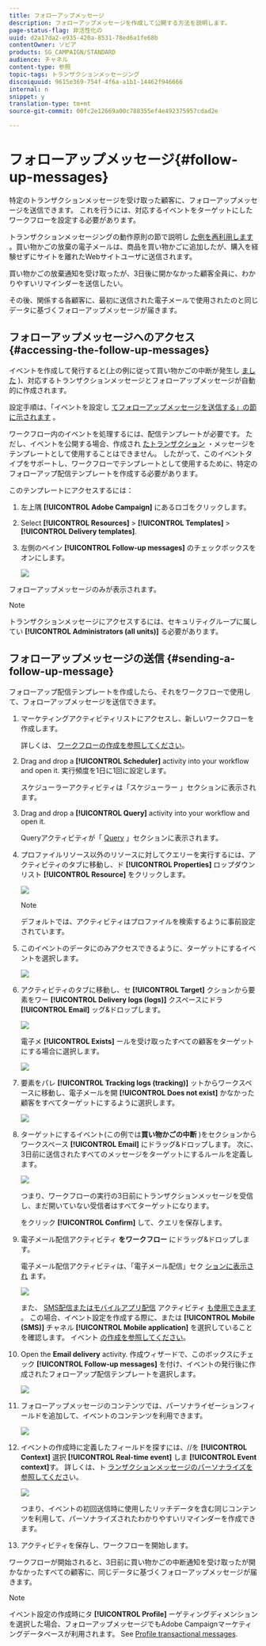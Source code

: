 ```yaml
---
title: フォローアップメッセージ
description: フォローアップメッセージを作成して公開する方法を説明します。
page-status-flag: 非活性化の
uuid: d2a17da2-e935-420a-8531-78ed6a1fe68b
contentOwner: ソビア
products: SG_CAMPAIGN/STANDARD
audience: チャネル
content-type: 参照
topic-tags: トランザクションメッセージング
discoiquuid: 9615e369-754f-4f6a-a1b1-14462f946666
internal: n
snippet: y
translation-type: tm+mt
source-git-commit: 00fc2e12669a00c788355ef4e492375957cdad2e

---
```



# フォローアップメッセージ{#follow-up-messages}

特定のトランザクションメッセージを受け取った顧客に、フォローアップメッセージを送信できます。 これを行うには、対応するイベントをターゲットにしたワークフローを設定する必要があります。

トランザクションメッセージングの動作原則の節で説明し [た例を再利用します](../../channels/using/about-transactional-messaging.md#transactional-messaging-operating-principle) 。買い物かごの放棄の電子メールは、商品を買い物かごに追加したが、購入を経験せずにサイトを離れたWebサイトユーザに送信されます。

買い物かごの放棄通知を受け取ったが、3日後に開かなかった顧客全員に、わかりやすいリマインダーを送信したい。

その後、関係する各顧客に、最初に送信された電子メールで使用されたのと同じデータに基づくフォローアップメッセージが届きます。

## フォローアップメッセージへのアクセス {#accessing-the-follow-up-messages}

イベントを作成して発行すると(上の例に従って買い物かごの中断が発生し [ました](../../channels/using/about-transactional-messaging.md#transactional-messaging-operating-principle) )、対応するトランザクションメッセージとフォローアップメッセージが自動的に作成されます。

設定手順は、「イベントを設定し [てフォローアップメッセージを送信する」の節に示されます](../../administration/using/configuring-transactional-messaging.md#use-case--configuring-an-event-to-send-a-transactional-message) 。

ワークフロー内のイベントを処理するには、配信テンプレートが必要です。 ただし、イベントを公開する場合、作成され [たトランザクション](../../channels/using/event-transactional-messages.md) ・メッセージをテンプレートとして使用することはできません。 したがって、このイベントタイプをサポートし、ワークフローでテンプレートとして使用するために、特定のフォローアップ配信テンプレートを作成する必要があります。

このテンプレートにアクセスするには：

1. 左上隅 **[!UICONTROL Adobe Campaign]** にあるロゴをクリックします。
1. Select **[!UICONTROL Resources]** &gt; **[!UICONTROL Templates]** &gt; **[!UICONTROL Delivery templates]**.
1. 左側のペイン **[!UICONTROL Follow-up messages]** のチェックボックスをオンにします。

   ![](assets/message-center_follow-up-search.png)

フォローアップメッセージのみが表示されます。

>[!NOTE]
>
>トランザクションメッセージにアクセスするには、セキュリティグループに属してい **[!UICONTROL Administrators (all units)]** る必要があります。

## フォローアップメッセージの送信 {#sending-a-follow-up-message}

フォローアップ配信テンプレートを作成したら、それをワークフローで使用して、フォローアップメッセージを送信できます。

1. マーケティングアクティビティリストにアクセスし、新しいワークフローを作成します。

   詳しくは、 [ワークフローの作成を参照してください](../../automating/using/building-a-workflow.md#creating-a-workflow)。

1. Drag and drop a **[!UICONTROL Scheduler]** activity into your workflow and open it. 実行頻度を1日に1回に設定します。

   スケジューラーアクティビティは「スケジューラー [](../../automating/using/scheduler.md) 」セクションに表示されます。

1. Drag and drop a **[!UICONTROL Query]** activity into your workflow and open it.

   Queryアクティビティが「 [Query](../../automating/using/query.md) 」セクションに表示されます。

1. プロファイルリソース以外のリソースに対してクエリーを実行するには、アクティビティのタブに移動し、ド **[!UICONTROL Properties]** ロップダウンリスト **[!UICONTROL Resource]** をクリックします。

   ![](assets/message-center_follow-up-query-properties.png)

   >[!NOTE]
   >
   >デフォルトでは、アクティビティはプロファイルを検索するように事前設定されています。

1. このイベントのデータにのみアクセスできるように、ターゲットにするイベントを選択します。

   ![](assets/message-center_follow-up-query-resource.png)

1. アクティビティのタブに移動し、セ **[!UICONTROL Target]** クションから要素をワー **[!UICONTROL Delivery logs (logs)]** クスペースにドラ **[!UICONTROL Email]** ッグ&amp;ドロップします。

   ![](assets/message-center_follow-up-delivery-logs.png)

   電子メ **[!UICONTROL Exists]** ールを受け取ったすべての顧客をターゲットにする場合に選択します。

   ![](assets/message-center_follow-up-delivery-logs-exists.png)

1. 要素をパレ **[!UICONTROL Tracking logs (tracking)]** ットからワークスペースに移動し、電子メールを開 **[!UICONTROL Does not exist]** かなかった顧客をすべてターゲットにするように選択します。

   ![](assets/message-center_follow-up-delivery-and-tracking-logs.png)

1. ターゲットにするイベント(この例では&#x200B;**買い物かごの中断** )をセクションからワークスペース **[!UICONTROL Email]** にドラッグ&amp;ドロップします。 次に、3日前に送信されたすべてのメッセージをターゲットにするルールを定義します。

   ![](assets/message-center_follow-up-created.png)

   つまり、ワークフローの実行の3日前にトランザクションメッセージを受信し、まだ開いていない受信者はすべてターゲットになります。

   をクリック **[!UICONTROL Confirm]** して、クエリを保存します。

1. 電子メール配信アクティビティ **をワークフロー** にドラッグ&amp;ドロップします。

   電子メール配信アクティビティは、「電子メール配信」セク [ションに表示され](../../automating/using/email-delivery.md) ます。

   ![](assets/message-center_follow-up-workflow.png)

   また、 [SMS配信またはモバイルアプリ配信](../../automating/using/sms-delivery.md) アクティビティ [も使用できます](../../automating/using/push-notification-delivery.md) 。 この場合、イベント設定を作成する際に、または **[!UICONTROL Mobile (SMS)]** チャネル **[!UICONTROL Mobile application]** を選択していることを確認します。 イベント [の作成を参照してください](../../administration/using/configuring-transactional-messaging.md#creating-an-event)。

1. Open the **Email delivery** activity. 作成ウィザードで、このボックスにチェック **[!UICONTROL Follow-up messages]** を付け、イベントの発行後に作成されたフォローアップ配信テンプレートを選択します。

   ![](assets/message-center_follow-up-template.png)

1. フォローアップメッセージのコンテンツでは、パーソナライゼーションフィールドを追加して、イベントのコンテンツを利用できます。

   ![](assets/message-center_follow-up-content.png)

1. イベントの作成時に定義したフィールドを探すには、//を **[!UICONTROL Context]** 選択 **[!UICONTROL Real-time event]** しま **[!UICONTROL Event context]**&#x200B;す。 詳しくは、ト [ランザクションメッセージのパーソナライズを参照してくださ](../../channels/using/event-transactional-messages.md#personalizing-a-transactional-message)い。

   ![](assets/message-center_follow-up-personalization.png)

   つまり、イベントの初回送信時に使用したリッチデータを含む同じコンテンツを利用して、パーソナライズされたわかりやすいリマインダーを作成できます。

1. アクティビティを保存し、ワークフローを開始します。

ワークフローが開始されると、3日前に買い物かごの中断通知を受け取ったが開かなかったすべての顧客に、同じデータに基づくフォローアップメッセージが届きます。

>[!NOTE]
>
>イベント設定の作成時にタ **[!UICONTROL Profile]** ーゲティングディメンションを選択した場合、フォローアップメッセージでもAdobe Campaignマーケティングデータベースが利用されます。 See [Profile transactional messages](../../channels/using/profile-transactional-messages.md).


